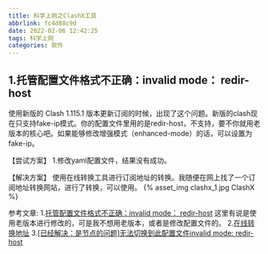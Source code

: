 ```yaml
---
title: 科学上网之ClashX工具
abbrlink: fc4d88c9d
date: 2022-02-06 12:42:25
tags: 科学上网
categories: 软件
---
```


## 1.托管配置文件格式不正确：invalid mode： redir-host
使用新版的 Clash 1.115.1 版本更新订阅的时候，出现了这个问题。新版的clash现在只支持fake-ip模式。你的配置文件里用的是redir-host，不支持，要不你就用老版本的核心吧。如果能够修改增强模式（enhanced-mode）的话，可以设置为fake-ip。

【尝试方案】
1.修改yaml配置文件，结果没有成功。

【解决方案】
使用在线转换工具进行订阅地址的转换。我随便在网上找了一个订阅地址转换网站，进行了转换，可以使用。
{% asset_img clashx_1.jpg ClashX %}

参考文章:
1.[托管配置文件格式不正确：invalid mode： redir-host](https://github.com/Dreamacro/clash/issues/2559) 这里有说是使用老版本进行修改的，可是我不想用老版本，或者是修改配置文件的。
2.[在线转换地址](https://sub.nerocats.cn/)
3.[[已经解决：是节点的问题]无法切换到此配置文件invalid mode: redir-host](https://github.com/Fndroid/clash_for_windows_pkg/issues/4065)